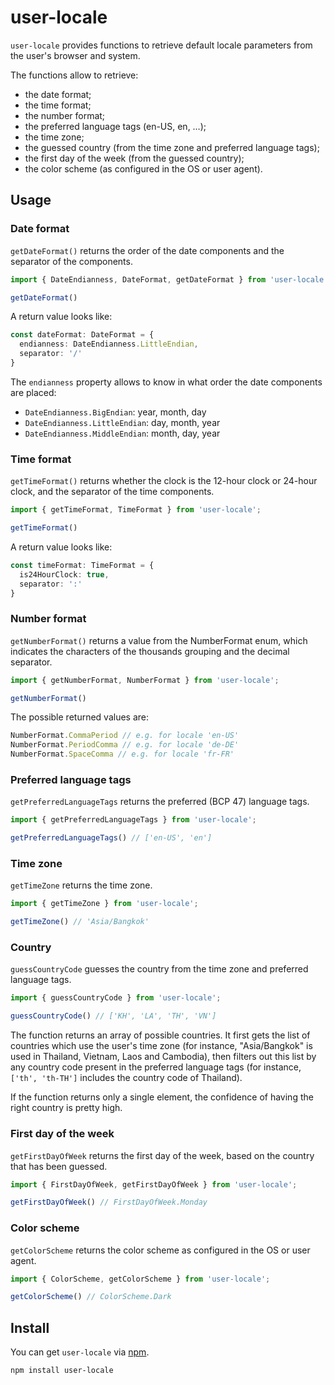 # user-locale

`user-locale` provides functions to retrieve default locale parameters from the user's browser and system.

The functions allow to retrieve:

* the date format;
* the time format;
* the number format;
* the preferred language tags (en-US, en, …);
* the time zone;
* the guessed country (from the time zone and preferred language tags);
* the first day of the week (from the guessed country);
* the color scheme (as configured in the OS or user agent).

## Usage

### Date format

`getDateFormat()` returns the order of the date components and the separator of the components.

```typescript
import { DateEndianness, DateFormat, getDateFormat } from 'user-locale';

getDateFormat()
```

A return value looks like:
```typescript
const dateFormat: DateFormat = {
  endianness: DateEndianness.LittleEndian,
  separator: '/'
}
```

The `endianness` property allows to know in what order the date components are placed:

- `DateEndianness.BigEndian`: year, month, day
- `DateEndianness.LittleEndian`: day, month, year
- `DateEndianness.MiddleEndian`: month, day, year

### Time format

`getTimeFormat()` returns whether the clock is the 12-hour clock or 24-hour clock, and the separator of the time components.

```typescript
import { getTimeFormat, TimeFormat } from 'user-locale';

getTimeFormat()
```

A return value looks like:
```typescript
const timeFormat: TimeFormat = {
  is24HourClock: true,
  separator: ':'
}
```

### Number format

`getNumberFormat()` returns a value from the NumberFormat enum, which indicates the characters of the thousands grouping and the decimal separator.

```typescript
import { getNumberFormat, NumberFormat } from 'user-locale';

getNumberFormat()
```

The possible returned values are:
```typescript
NumberFormat.CommaPeriod // e.g. for locale 'en-US'
NumberFormat.PeriodComma // e.g. for locale 'de-DE'
NumberFormat.SpaceComma // e.g. for locale 'fr-FR'
```

### Preferred language tags

`getPreferredLanguageTags` returns the preferred (BCP 47) language tags.

```typescript
import { getPreferredLanguageTags } from 'user-locale';

getPreferredLanguageTags() // ['en-US', 'en']
```

### Time zone

`getTimeZone` returns the time zone.

```typescript
import { getTimeZone } from 'user-locale';

getTimeZone() // 'Asia/Bangkok'
```

### Country

`guessCountryCode` guesses the country from the time zone and preferred language tags.

```typescript
import { guessCountryCode } from 'user-locale';

guessCountryCode() // ['KH', 'LA', 'TH', 'VN']
```

The function returns an array of possible countries.
It first gets the list of countries which use the user's time zone (for instance, "Asia/Bangkok" is used in Thailand, Vietnam, Laos and Cambodia),
then filters out this list by any country code present in the preferred language tags (for instance, `['th', 'th-TH']` includes the country code of Thailand).

If the function returns only a single element, the confidence of having the right country is pretty high.

### First day of the week

`getFirstDayOfWeek` returns the first day of the week, based on the country that has been guessed.

```typescript
import { FirstDayOfWeek, getFirstDayOfWeek } from 'user-locale';

getFirstDayOfWeek() // FirstDayOfWeek.Monday
```

### Color scheme

`getColorScheme` returns the color scheme as configured in the OS or user agent.

```typescript
import { ColorScheme, getColorScheme } from 'user-locale';

getColorScheme() // ColorScheme.Dark
```

## Install

You can get `user-locale` via [npm](http://npmjs.com).

```
npm install user-locale
```

